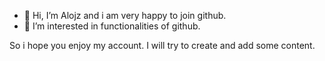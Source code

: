 - 👋 Hi, I’m Alojz and i am very happy to join github.
- 👀 I’m interested in functionalities of github.

So i hope you enjoy my account. I will try to create and add some content.
